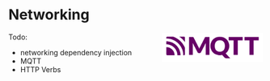 # Networking

<img src="../../assets/images/mqtt-logo.svg" align="right" width="200">

Todo: 

- networking dependency injection
- MQTT
- HTTP Verbs
